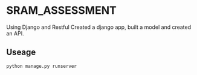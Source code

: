 # SRAM_ASSESSMENT

Using Django and Restful 
Created a django app, built a model and created an API. 


## Useage
```sh
python manage.py runserver
```